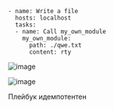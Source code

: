 ```
- name: Write a file
  hosts: localhost
  tasks:
  - name: Call my_own_module
    my_own_module:
      path: ./qwe.txt
      content: rty
```

![image](https://github.com/YagudinTimur/devops-netelogy/assets/42189764/7349889a-e408-467d-9266-eb093f41a39b)

![image](https://github.com/YagudinTimur/devops-netelogy/assets/42189764/a33a23a3-6567-4b1f-914b-6ee93edbbda2)

Плейбук идемпотентен

